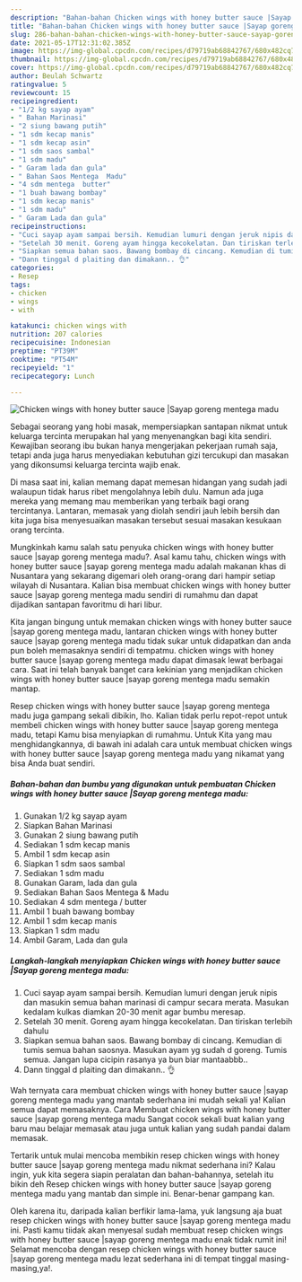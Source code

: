 ```yaml
---
description: "Bahan-bahan Chicken wings with honey butter sauce |Sayap goreng mentega madu yang lezat Untuk Jualan"
title: "Bahan-bahan Chicken wings with honey butter sauce |Sayap goreng mentega madu yang lezat Untuk Jualan"
slug: 286-bahan-bahan-chicken-wings-with-honey-butter-sauce-sayap-goreng-mentega-madu-yang-lezat-untuk-jualan
date: 2021-05-17T12:31:02.385Z
image: https://img-global.cpcdn.com/recipes/d79719ab68842767/680x482cq70/chicken-wings-with-honey-butter-sauce-sayap-goreng-mentega-madu-foto-resep-utama.jpg
thumbnail: https://img-global.cpcdn.com/recipes/d79719ab68842767/680x482cq70/chicken-wings-with-honey-butter-sauce-sayap-goreng-mentega-madu-foto-resep-utama.jpg
cover: https://img-global.cpcdn.com/recipes/d79719ab68842767/680x482cq70/chicken-wings-with-honey-butter-sauce-sayap-goreng-mentega-madu-foto-resep-utama.jpg
author: Beulah Schwartz
ratingvalue: 5
reviewcount: 15
recipeingredient:
- "1/2 kg sayap ayam"
- " Bahan Marinasi"
- "2 siung bawang putih"
- "1 sdm kecap manis"
- "1 sdm kecap asin"
- "1 sdm saos sambal"
- "1 sdm madu"
- " Garam lada dan gula"
- " Bahan Saos Mentega  Madu"
- "4 sdm mentega  butter"
- "1 buah bawang bombay"
- "1 sdm kecap manis"
- "1 sdm madu"
- " Garam Lada dan gula"
recipeinstructions:
- "Cuci sayap ayam sampai bersih. Kemudian lumuri dengan jeruk nipis dan masukin semua bahan marinasi di campur secara merata. Masukan kedalam kulkas diamkan 20-30 menit agar bumbu meresap."
- "Setelah 30 menit. Goreng ayam hingga kecokelatan. Dan tiriskan terlebih dahulu"
- "Siapkan semua bahan saos. Bawang bombay di cincang. Kemudian di tumis semua bahan saosnya. Masukan ayam yg sudah d goreng. Tumis semua. Jangan lupa cicipin rasanya ya bun biar mantaabbb.."
- "Dann tinggal d plaiting dan dimakann.. 👌"
categories:
- Resep
tags:
- chicken
- wings
- with

katakunci: chicken wings with 
nutrition: 207 calories
recipecuisine: Indonesian
preptime: "PT39M"
cooktime: "PT54M"
recipeyield: "1"
recipecategory: Lunch

---
```



![Chicken wings with honey butter sauce |Sayap goreng mentega madu](https://img-global.cpcdn.com/recipes/d79719ab68842767/680x482cq70/chicken-wings-with-honey-butter-sauce-sayap-goreng-mentega-madu-foto-resep-utama.jpg)

Sebagai seorang yang hobi masak, mempersiapkan santapan nikmat untuk keluarga tercinta merupakan hal yang menyenangkan bagi kita sendiri. Kewajiban seorang ibu bukan hanya mengerjakan pekerjaan rumah saja, tetapi anda juga harus menyediakan kebutuhan gizi tercukupi dan masakan yang dikonsumsi keluarga tercinta wajib enak.

Di masa  saat ini, kalian memang dapat memesan hidangan yang sudah jadi walaupun tidak harus ribet mengolahnya lebih dulu. Namun ada juga mereka yang memang mau memberikan yang terbaik bagi orang tercintanya. Lantaran, memasak yang diolah sendiri jauh lebih bersih dan kita juga bisa menyesuaikan masakan tersebut sesuai masakan kesukaan orang tercinta. 



Mungkinkah kamu salah satu penyuka chicken wings with honey butter sauce |sayap goreng mentega madu?. Asal kamu tahu, chicken wings with honey butter sauce |sayap goreng mentega madu adalah makanan khas di Nusantara yang sekarang digemari oleh orang-orang dari hampir setiap wilayah di Nusantara. Kalian bisa membuat chicken wings with honey butter sauce |sayap goreng mentega madu sendiri di rumahmu dan dapat dijadikan santapan favoritmu di hari libur.

Kita jangan bingung untuk memakan chicken wings with honey butter sauce |sayap goreng mentega madu, lantaran chicken wings with honey butter sauce |sayap goreng mentega madu tidak sukar untuk didapatkan dan anda pun boleh memasaknya sendiri di tempatmu. chicken wings with honey butter sauce |sayap goreng mentega madu dapat dimasak lewat berbagai cara. Saat ini telah banyak banget cara kekinian yang menjadikan chicken wings with honey butter sauce |sayap goreng mentega madu semakin mantap.

Resep chicken wings with honey butter sauce |sayap goreng mentega madu juga gampang sekali dibikin, lho. Kalian tidak perlu repot-repot untuk membeli chicken wings with honey butter sauce |sayap goreng mentega madu, tetapi Kamu bisa menyiapkan di rumahmu. Untuk Kita yang mau menghidangkannya, di bawah ini adalah cara untuk membuat chicken wings with honey butter sauce |sayap goreng mentega madu yang nikamat yang bisa Anda buat sendiri.

<!--inarticleads1-->

##### Bahan-bahan dan bumbu yang digunakan untuk pembuatan Chicken wings with honey butter sauce |Sayap goreng mentega madu:

1. Gunakan 1/2 kg sayap ayam
1. Siapkan  Bahan Marinasi
1. Gunakan 2 siung bawang putih
1. Sediakan 1 sdm kecap manis
1. Ambil 1 sdm kecap asin
1. Siapkan 1 sdm saos sambal
1. Sediakan 1 sdm madu
1. Gunakan  Garam, lada dan gula
1. Sediakan  Bahan Saos Mentega &amp; Madu
1. Sediakan 4 sdm mentega / butter
1. Ambil 1 buah bawang bombay
1. Ambil 1 sdm kecap manis
1. Siapkan 1 sdm madu
1. Ambil  Garam, Lada dan gula




<!--inarticleads2-->

##### Langkah-langkah menyiapkan Chicken wings with honey butter sauce |Sayap goreng mentega madu:

1. Cuci sayap ayam sampai bersih. Kemudian lumuri dengan jeruk nipis dan masukin semua bahan marinasi di campur secara merata. Masukan kedalam kulkas diamkan 20-30 menit agar bumbu meresap.
1. Setelah 30 menit. Goreng ayam hingga kecokelatan. Dan tiriskan terlebih dahulu
1. Siapkan semua bahan saos. Bawang bombay di cincang. Kemudian di tumis semua bahan saosnya. Masukan ayam yg sudah d goreng. Tumis semua. Jangan lupa cicipin rasanya ya bun biar mantaabbb..
1. Dann tinggal d plaiting dan dimakann.. 👌




Wah ternyata cara membuat chicken wings with honey butter sauce |sayap goreng mentega madu yang mantab sederhana ini mudah sekali ya! Kalian semua dapat memasaknya. Cara Membuat chicken wings with honey butter sauce |sayap goreng mentega madu Sangat cocok sekali buat kalian yang baru mau belajar memasak atau juga untuk kalian yang sudah pandai dalam memasak.

Tertarik untuk mulai mencoba membikin resep chicken wings with honey butter sauce |sayap goreng mentega madu nikmat sederhana ini? Kalau ingin, yuk kita segera siapin peralatan dan bahan-bahannya, setelah itu bikin deh Resep chicken wings with honey butter sauce |sayap goreng mentega madu yang mantab dan simple ini. Benar-benar gampang kan. 

Oleh karena itu, daripada kalian berfikir lama-lama, yuk langsung aja buat resep chicken wings with honey butter sauce |sayap goreng mentega madu ini. Pasti kamu tiidak akan menyesal sudah membuat resep chicken wings with honey butter sauce |sayap goreng mentega madu enak tidak rumit ini! Selamat mencoba dengan resep chicken wings with honey butter sauce |sayap goreng mentega madu lezat sederhana ini di tempat tinggal masing-masing,ya!.

